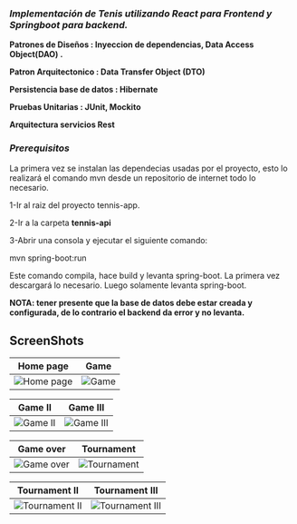###  *Implementación  de Tenis  utilizando React para Frontend y Springboot para backend.*
 **Patrones de Diseños : Inyeccion de dependencias, Data Access Object(DAO) .**
 
 **Patron Arquitectonico : Data Transfer Object (DTO)**
 
 **Persistencia base de datos : Hibernate**
 
 **Pruebas Unitarias : JUnit, Mockito**
 
 **Arquitectura servicios Rest**

### *Prerequisitos*
La primera vez se instalan las dependecias usadas por el proyecto, esto lo realizará el comando mvn desde un repositorio de internet todo lo necesario.

1-Ir al raiz del proyecto tennis-app.

2-Ir a la carpeta **tennis-api**

3-Abrir una consola y ejecutar el siguiente comando:

mvn spring-boot:run

Este comando compila, hace build y levanta spring-boot. La primera vez descargará lo necesario. Luego solamente levanta spring-boot.

**NOTA: tener presente que la base de datos debe estar creada y configurada, de lo contrario el backend da error y no levanta.**

## ScreenShots

Home page  |  Game 
:------------------------:|:-------------------------:
![Home page](https://user-images.githubusercontent.com/84203012/223211340-1c7d4eec-7976-4f89-900c-ff57f14fc27c.png)  |  ![Game](https://user-images.githubusercontent.com/84203012/223211352-fbce547f-bca9-4600-bcd3-4a1d2061f5a0.png)

Game II |  Game III
:------------------------:|:-------------------------:
![Game II](https://user-images.githubusercontent.com/84203012/223211362-7d00abff-413d-4d0b-9d5a-4ff3dadffe3c.png)  |  ![Game III](https://user-images.githubusercontent.com/84203012/223211373-f608bbc4-63f1-4a83-a07a-5043447fa851.png)

Game over  |  Tournament
:------------------------:|:-------------------------:
![Game over](https://user-images.githubusercontent.com/84203012/223211465-da9a339e-2ec2-42ae-b33f-2304d5145b4a.png)  |  ![Tournament](https://user-images.githubusercontent.com/84203012/223211659-f4188ac6-ca20-44b1-82f9-f95ea3655df4.png)

Tournament II  |  Tournament III
:------------------------:|:-------------------------:
![Tournament II](https://user-images.githubusercontent.com/84203012/223213063-9ba44b31-ffee-4233-b929-ad1caa08364c.png)  |  ![Tournament III](https://user-images.githubusercontent.com/84203012/223213070-ddfff84d-6754-4ad3-ade4-993954334ae8.png)





